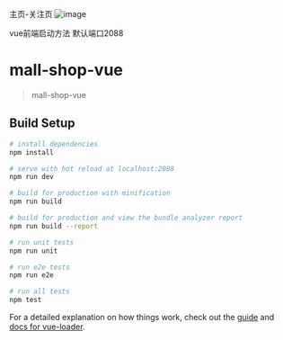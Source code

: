 主页-关注页
![image](https://user-images.githubusercontent.com/45302883/184609081-7715c926-21a3-49c6-89c6-0aeba6509c63.png)


vue前端启动方法
默认端口2088

# mall-shop-vue

> mall-shop-vue

## Build Setup

``` bash
# install dependencies
npm install

# serve with hot reload at localhost:2088
npm run dev

# build for production with minification
npm run build

# build for production and view the bundle analyzer report
npm run build --report

# run unit tests
npm run unit

# run e2e tests
npm run e2e

# run all tests
npm test
```

For a detailed explanation on how things work, check out the [guide](http://vuejs-templates.github.io/webpack/) and [docs for vue-loader](http://vuejs.github.io/vue-loader).
